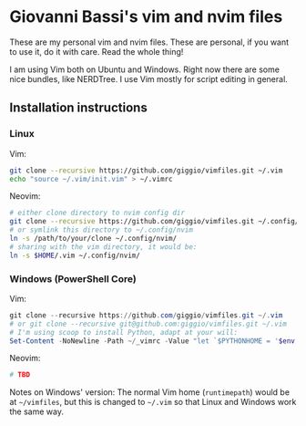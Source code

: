 # Giovanni Bassi's vim and nvim files

These are my personal vim and nvim files. These are personal, if you want to use
it, do it with care. Read the whole thing!

I am using Vim both on Ubuntu and Windows. Right now there are some nice
bundles, like NERDTree. I use Vim mostly for script editing in general.

## Installation instructions

### Linux

Vim:

```bash
git clone --recursive https://github.com/giggio/vimfiles.git ~/.vim
echo "source ~/.vim/init.vim" > ~/.vimrc
```

Neovim:

```bash
# either clone directory to nvim config dir
git clone --recursive https://github.com/giggio/vimfiles.git ~/.config/nvim/
# or symlink this directory to ~/.config/nvim
ln -s /path/to/your/clone ~/.config/nvim/
# sharing with the vim directory, it would be:
ln -s $HOME/.vim ~/.config/nvim/
```

### Windows (PowerShell Core)

Vim:

```powershell
git clone --recursive https://github.com/giggio/vimfiles.git ~/.vim
# or git clone --recursive git@github.com:giggio/vimfiles.git ~/.vim
# I'm using scoop to install Python, adapt at your will:
Set-Content -NoNewline -Path ~/_vimrc -Value "let `$PYTHONHOME = '$env:USERPROFILE\scoop\apps\python\current\'`nsource $($($env:USERPROFILE).Replace('\', '/'))/.vim/init.vim`n"
```

Neovim:

```powershell
# TBD
```

Notes on Windows' version: The normal Vim home (`runtimepath`) would be at
`~/vimfiles`, but this is changed to `~/.vim` so that Linux and Windows work the
same way.
